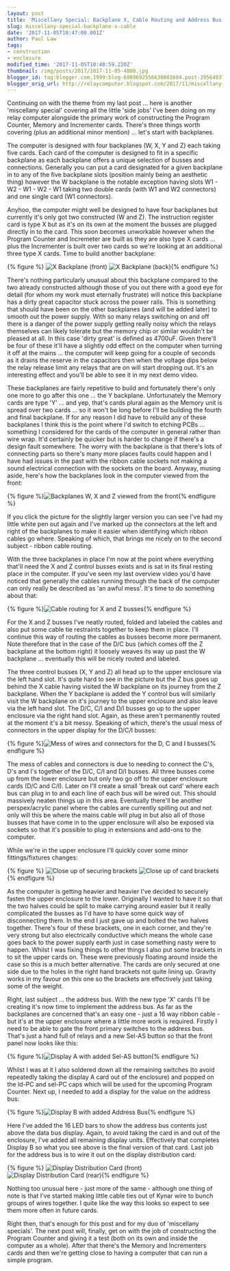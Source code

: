 ```yaml
---
layout: post
title: 'Miscellany Special: Backplane X, Cable Routing and Address Bus'
slug: miscellany-special-backplane-x-cable
date: '2017-11-05T10:47:00.001Z'
author: Paul Law
tags:
- construction
- enclosure
modified_time: '2017-11-05T10:48:59.220Z'
thumbnail: /img/posts/2017/2017-11-05-4000.jpg
blogger_id: tag:blogger.com,1999:blog-6989692556630001604.post-3956493750205936167
blogger_orig_url: http://relaycomputer.blogspot.com/2017/11/miscellany-special-backplane-x-cable.html
---
```


Continuing on with the theme from my last post ... here is another 
'miscellany special' covering all the little 'side jobs' I've been doing on my 
relay computer alongside the primary work of constructing the Program Counter, 
Memory and Incrementer cards. There's three things worth covering (plus an 
additional minor mention) ... let's start with backplanes.

The 
computer is designed with four backplanes (W, X, Y and Z) each taking five 
cards. Each card of the computer is designed to fit in a specific backplane as 
each backplane offers a unique selection of busses and connections. Generally 
you can put a card designated for a given backplane in to any of the five 
backplane slots (position mainly being an aesthetic thing) however the W 
backplane is the notable exception having slots W1 - W2 - W1 - W2 - W1 taking 
two double cards (with W1 and W2 connectors) and one single card (W1 
connectors).

Anyhoo, the computer might well be designed to have 
four backplanes but currently it's only got two constructed (W and Z). The 
instruction register card is type X but as it's on its own at the moment the 
busses are plugged directly in to the card. This soon becomes unworkable 
however when the Program Counter and Incremeter are built as they are also 
type X cards ... plus the Incrementer is built over two cards so we're looking 
at an additional three type X cards. Time to build another backplane:

{% figure %}
![X Backplane (front)](/img/posts/2017/2017-11-05-0000.jpg)
![X Backplane (back)](/img/posts/2017/2017-11-05-0001.jpg){% endfigure %}

There's nothing 
particularly unusual about this backplane compared to the two already 
constructed although those of you out there with a good eye for detail (for 
whom my work must eternally frustrate) will notice this backplane has a dirty 
great capacitor stuck across the power rails. This is something that should 
have been on the other backplanes (and will be added later) to smooth out the 
power supply. With so many relays switching on and off there is a danger of 
the power supply getting really noisy which the relays themselves can likely 
tolerate but the memory chip or similar wouldn't be pleased at all. In this 
case 'dirty great' is defined as 4700uF. Given there'll be four of these it'll 
have a slightly odd effect on the computer when turning it off at the mains 
... the computer will keep going for a couple of seconds as it drains the 
reserve in the capacitors then when the voltage dips below the relay release 
limit any relays that are on will start dropping out. It's an interesting 
effect and you'll be able to see it in my next demo video.

These 
backplanes are fairly repetitive to build and fortunately there's only one 
more to go after this one ... the Y backplane. Unfortunately the Memory cards 
are type 'Y' ... and yep, that's cards plural again as the Memory unit is 
spread over two cards ... so it won't be long before I'll be building the 
fourth and final backplane. If for any reason I did have to rebuild any of 
these backplanes I think this is the point where I'd switch to etching PCBs 
... something I considered for the cards of the computer in general rather 
than wire wrap. It'd certainly be quicker but is harder to change if there's a 
design fault somewhere. The worry with the backplane is that there's lots of 
connecting parts so there's many more places faults could happen and I have 
had issues in the past with the ribbon cable sockets not making a sound 
electrical connection with the sockets on the board. Anyway, musing aside, 
here's how the backplanes look in the computer viewed from the front:

{% figure %}![Backplanes W, X and Z viewed from the front](/img/posts/2017/2017-11-05-0002.jpg){% endfigure %}

If 
you click the picture for the slightly larger version you can see I've had my 
little white pen out again and I've marked up the connectors at the left and 
right of the backplanes to make it easier when identifying which ribbon cables 
go where. Speaking of which, that brings me nicely on to the second subject - 
ribbon cable routing.

With the three backplanes in place I'm now at 
the point where everything that'll need the X and Z control busses exists and 
is sat in its final resting place in the computer. If you've seen my last 
overview video you'd have noticed that generally the cables running through 
the back of the computer can only really be described as 'an awful mess'. It's 
time to do something about that:

{% figure %}![Cable routing for X and Z busses](/img/posts/2017/2017-11-05-0003.jpg){% endfigure %}

For the X and 
Z busses I've neatly routed, folded and labeled the cables and also put some 
cable tie restraints together to keep them in place. I'll continue this way of 
routing the cables as busses become more permanent. Note therefore that in the 
case of the D/C bus (which comes off the Z backplane at the bottom right) it 
loosely weaves its way up past the W backplane ... eventually this will be 
nicely routed and labeled.

The three control busses (X, Y and Z) 
all head up to the upper enclosure via the left hand slot. It's quite hard to 
see in the picture but the Z bus goes up behind the X cable having visited the 
W backplane on its journey from the Z backplane. When the Y backplane is added 
the Y control bus will similarly visit the W backplane on it's journey to the 
upper enclosure and also leave via the left hand slot. The D/C, C/I and D/I 
busses go up to the upper enclosure via the right hand slot. Again, as these 
aren't permanently routed at the moment it's a bit messy. Speaking of which, 
there's the usual mess of connectors in the upper display for the D/C/I 
busses:

{% figure %}![Mess of wires and connectors for the D, C and I busses](/img/posts/2017/2017-11-05-0004.jpg){% endfigure %}

The mess of cables and connectors is due to needing to connect the 
C's, D's and I's together of the D/C, C/I and D/I busses. All three busses 
come up from the lower enclosure but only two go off to the upper enclosure 
cards (D/C and C/I). Later on I'll create a small 'break out card' where each 
bus can plug in to and each line of each bus will be wired out. This should 
massively neaten things up in this area. Eventually there'll be another 
perspex/acrylic panel where the cables are currently spilling out and not only 
will this be where the mains cable will plug in but also all of those busses 
that have come in to the upper enclosure will also be exposed via sockets so 
that it's possible to plug in extensions and add-ons to the computer.

While we're in the upper enclosure I'll quickly cover some minor 
fittings/fixtures changes:

{% figure %}
![Close up of securing brackets](/img/posts/2017/2017-11-05-0005.jpg)
![Close up of card brackets](/img/posts/2017/2017-11-05-0006.jpg){% endfigure %}

As the computer is 
getting heavier and heavier I've decided to securely fasten the upper 
enclosure to the lower. Originally I wanted to have it so that the two halves 
could be split to make carrying around easier but it really complicated the 
busses as I'd have to have some quick way of disconnecting them. In the end I 
just gave up and bolted the two halves together. There's four of these 
brackets, one in each corner, and they're very strong but also electrically 
conductive which means the whole case goes back to the power supply earth just 
in case something nasty were to happen. Whilst I was fixing things to other 
things I also put some brackets in to sit the upper cards on. These were 
previously floating around inside the case so this is a much better 
alternative. The cards are only secured at one side due to the holes in the 
right hand brackets not quite lining up. Gravity works in my favour on this 
one so the brackets are effectively just taking some of the weight.

Right, last subject ... the address bus. With the new type 'X' cards I'll be 
creating it's now time to implement the address bus. As far as the backplanes 
are concerned that's an easy one - just a 16 way ribbon cable - but it's at 
the upper enclosure where a little more work is required. Firstly I need to be 
able to gate the front primary switches to the address bus. That's just a hand 
full of relays and a new Sel-AS button so that the front panel now looks like 
this:

{% figure %}![Display A with added Sel-AS button](/img/posts/2017/2017-11-05-0007.jpg){% endfigure %}

Whilst I 
was at it I also soldered down all the remaining switches (to avoid repeatedly 
taking the display A card out of the enclosure) and popped on the ld-PC and 
sel-PC caps which will be used for the upcoming Program Counter. Next up, I 
needed to add a display for the value on the address bus:

{% figure %}![Display B with added Address Bus](/img/posts/2017/2017-11-05-0008.jpg){% endfigure %}

Here I've 
added the 16 LED bars to show the address bus contents just above the data bus 
display. Again, to avoid taking the card in and out of the enclosure, I've 
added all remaining display units. Effectively that completes Display B so 
what you see above is the final version of that card. Last job for the address 
bus is to wire it out on the display distribution card:

{% figure %}
![Display Distribution Card (front)](/img/posts/2017/2017-11-05-0009.jpg)
![Display Distribution Card (rear)](/img/posts/2017/2017-11-05-0010.jpg){% endfigure %}

Nothing too 
unusual here - just more of the same - although one thing of note is that I've 
started making little cable ties out of Kynar wire to bunch groups of wires 
together. I quite like the way this looks so expect to see them more often in 
future cards.

Right then, that's enough for this post and for my 
duo of 'miscellany specials'. The next post will, finally, get on with the job 
of constructing the Program Counter and giving it a test (both on its own and 
inside the computer as a whole). After that there's the Memory and 
Incrementers cards and then we're getting close to having a computer that can 
run a simple program. 
